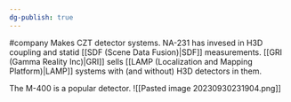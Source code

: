 ```yaml
---
dg-publish: true
---
```

#company 
Makes CZT detector systems. NA-231 has invesed in H3D coupling and statid [[SDF (Scene Data Fusion)|SDF]] measurements. [[GRI (Gamma Reality Inc)|GRI]] sells [[LAMP (Localization and Mapping Platform)|LAMP]] systems with (and without) H3D detectors in them.

The M-400 is a popular detector.
![[Pasted image 20230930231904.png]]